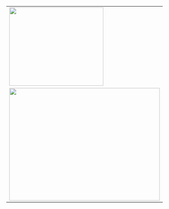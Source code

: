 <table width="800px">
  <tr>
    <td>
      <img src="https://i.imgur.com/WAtGNF6.png" width="250" height="209"/> 
    </td>
  </tr>
  
  <tr>
    <td>
      <img src="https://i.imgur.com/d9ulNUe.gif" width="400" height="300"/>
    </td>
  </tr>
</table>

